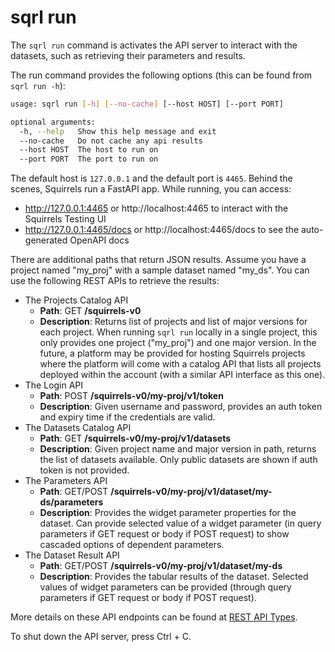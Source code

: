 # sqrl run

The `sqrl run` command is activates the API server to interact with the datasets, such as retrieving their parameters and results.

The run command provides the following options (this can be found from `sqrl run -h`):

```bash
usage: sqrl run [-h] [--no-cache] [--host HOST] [--port PORT]

optional arguments:
  -h, --help   Show this help message and exit
  --no-cache   Do not cache any api results
  --host HOST  The host to run on
  --port PORT  The port to run on
```

The default host is `127.0.0.1` and the default port is `4465`. Behind the scenes, Squirrels run a FastAPI app. While running, you can access:
- http://127.0.0.1:4465 or http://localhost:4465 to interact with the Squirrels Testing UI
- http://127.0.0.1:4465/docs or http://localhost:4465/docs to see the auto-generated OpenAPI docs

There are additional paths that return JSON results. Assume you have a project named "my_proj" with a sample dataset named "my_ds". You can use the following REST APIs to retrieve the results:

- The Projects Catalog API
    - **Path**: GET **/squirrels-v0**
    - **Description**: Returns list of projects and list of major versions for each project. When running `sqrl run` locally in a single project, this only provides one project ("my_proj") and one major version. In the future, a platform may be provided for hosting Squirrels projects where the platform will come with a catalog API that lists all projects deployed within the account (with a similar API interface as this one).
- The Login API
    - **Path**: POST **/squirrels-v0/my-proj/v1/token**
    - **Description**: Given username and password, provides an auth token and expiry time if the credentials are valid.
- The Datasets Catalog API
    - **Path**: GET **/squirrels-v0/my-proj/v1/datasets**
    - **Description**: Given project name and major version in path, returns the list of datasets available. Only public datasets are shown if auth token is not provided.
- The Parameters API
    - **Path**: GET/POST **/squirrels-v0/my-proj/v1/dataset/my-ds/parameters**
    - **Description**: Provides the widget parameter properties for the dataset. Can provide selected value of a widget parameter (in query parameters if GET request or body if POST request) to show cascaded options of dependent parameters.
- The Dataset Result API
    - **Path**: GET/POST **/squirrels-v0/my-proj/v1/dataset/my-ds**
    - **Description**: Provides the tabular results of the dataset. Selected values of widget parameters can be provided (through query parameters if GET request or body if POST request).

More details on these API endpoints can be found at [REST API Types](../../docs/frontend/rest-api).

To shut down the API server, press Ctrl + C.
